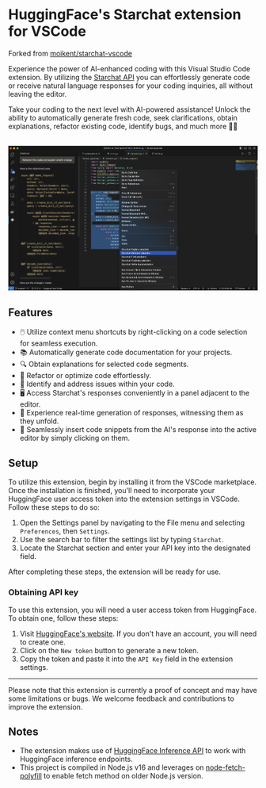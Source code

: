 # HuggingFace's Starchat extension for VSCode
Forked from [moikent/starchat-vscode](https://github.com/moikent/starchat-vscode)

Experience the power of AI-enhanced coding with this Visual Studio Code extension. By utilizing the [Starchat API](https://api-inference.huggingface.co/models/HuggingFaceH4/starchat-beta) you can effortlessly generate code or receive natural language responses for your coding inquiries, all without leaving the editor.

Take your coding to the next level with AI-powered assistance! Unlock the ability to automatically generate fresh code, seek clarifications, obtain explanations, refactor existing code, identify bugs, and much more 🚀✨

<br>

<img src="examples/main.png" alt="Refactoring selected code using Starchat"/>

<br>

## Features
- 🖱️ Utilize context menu shortcuts by right-clicking on a code selection for seamless execution.
- 📚 Automatically generate code documentation for your projects.
- 🔍 Obtain explanations for selected code segments.
- 🔧 Refactor or optimize code effortlessly.
- 🐛 Identify and address issues within your code.
- 🖥️ Access Starchat's responses conveniently in a panel adjacent to the editor.
- 🚀 Experience real-time generation of responses, witnessing them as they unfold.
- 📝 Seamlessly insert code snippets from the AI's response into the active editor by simply clicking on them.

## Setup

To utilize this extension, begin by installing it from the VSCode marketplace. Once the installation is finished, you'll need to incorporate your HuggingFace user access token into the extension settings in VSCode. Follow these steps to do so:

1. Open the Settings panel by navigating to the File menu and selecting `Preferences`, then `Settings`.
2. Use the search bar to filter the settings list by typing `Starchat`.
3. Locate the Starchat section and enter your API key into the designated field.

After completing these steps, the extension will be ready for use.

### Obtaining API key

To use this extension, you will need a user access token from HuggingFace. To obtain one, follow these steps:

1. Visit [HuggingFace's website](https://huggingface.co/settings/tokens). If you don't have an account, you will need to create one.
2. Click on the `New token` button to generate a new token.
3. Copy the token and paste it into the `API Key` field in the extension settings.

---

Please note that this extension is currently a proof of concept and may have some limitations or bugs. We welcome feedback and contributions to improve the extension.


## Notes

- The extension makes use of [HuggingFace Inference API](https://www.npmjs.com/package/@huggingface/inference) to work with HuggingFace inference endpoints.
- This project is compiled in Node.js v16 and leverages on [node-fetch-polyfill](https://www.npmjs.com/package/node-fetch-polyfill) to enable fetch method on older Node.js version.